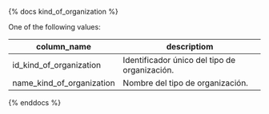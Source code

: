 {% docs kind_of_organization %}

One of the following values:

| column_name               | descriptiom                                   |
| ------------------------- | --------------------------------------------- |
| id_kind_of_organization   | Identificador único del tipo de organización. |
| name_kind_of_organization | Nombre del tipo de organización.              |

{% enddocs %}
